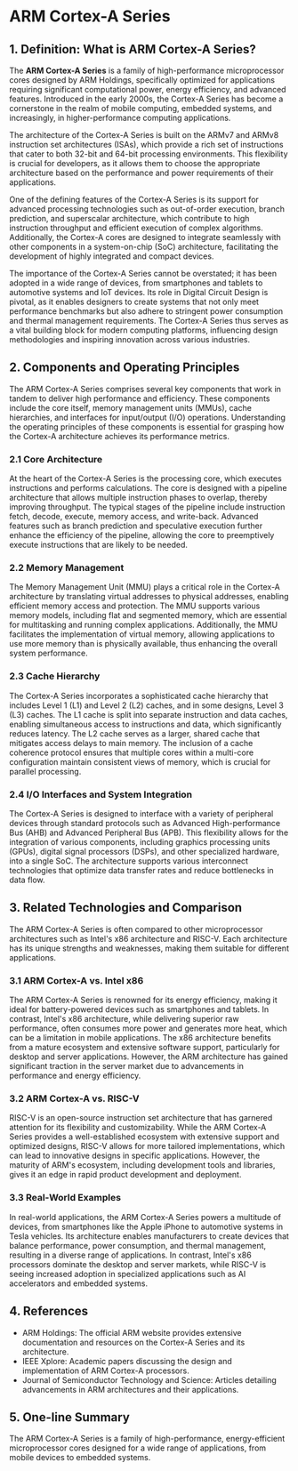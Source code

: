 # ARM Cortex-A Series

## 1. Definition: What is **ARM Cortex-A Series**?
The **ARM Cortex-A Series** is a family of high-performance microprocessor cores designed by ARM Holdings, specifically optimized for applications requiring significant computational power, energy efficiency, and advanced features. Introduced in the early 2000s, the Cortex-A Series has become a cornerstone in the realm of mobile computing, embedded systems, and increasingly, in higher-performance computing applications. 

The architecture of the Cortex-A Series is built on the ARMv7 and ARMv8 instruction set architectures (ISAs), which provide a rich set of instructions that cater to both 32-bit and 64-bit processing environments. This flexibility is crucial for developers, as it allows them to choose the appropriate architecture based on the performance and power requirements of their applications. 

One of the defining features of the Cortex-A Series is its support for advanced processing technologies such as out-of-order execution, branch prediction, and superscalar architecture, which contribute to high instruction throughput and efficient execution of complex algorithms. Additionally, the Cortex-A cores are designed to integrate seamlessly with other components in a system-on-chip (SoC) architecture, facilitating the development of highly integrated and compact devices.

The importance of the Cortex-A Series cannot be overstated; it has been adopted in a wide range of devices, from smartphones and tablets to automotive systems and IoT devices. Its role in Digital Circuit Design is pivotal, as it enables designers to create systems that not only meet performance benchmarks but also adhere to stringent power consumption and thermal management requirements. The Cortex-A Series thus serves as a vital building block for modern computing platforms, influencing design methodologies and inspiring innovation across various industries.

## 2. Components and Operating Principles
The ARM Cortex-A Series comprises several key components that work in tandem to deliver high performance and efficiency. These components include the core itself, memory management units (MMUs), cache hierarchies, and interfaces for input/output (I/O) operations. Understanding the operating principles of these components is essential for grasping how the Cortex-A architecture achieves its performance metrics.

### 2.1 Core Architecture
At the heart of the Cortex-A Series is the processing core, which executes instructions and performs calculations. The core is designed with a pipeline architecture that allows multiple instruction phases to overlap, thereby improving throughput. The typical stages of the pipeline include instruction fetch, decode, execute, memory access, and write-back. Advanced features such as branch prediction and speculative execution further enhance the efficiency of the pipeline, allowing the core to preemptively execute instructions that are likely to be needed.

### 2.2 Memory Management
The Memory Management Unit (MMU) plays a critical role in the Cortex-A architecture by translating virtual addresses to physical addresses, enabling efficient memory access and protection. The MMU supports various memory models, including flat and segmented memory, which are essential for multitasking and running complex applications. Additionally, the MMU facilitates the implementation of virtual memory, allowing applications to use more memory than is physically available, thus enhancing the overall system performance.

### 2.3 Cache Hierarchy
The Cortex-A Series incorporates a sophisticated cache hierarchy that includes Level 1 (L1) and Level 2 (L2) caches, and in some designs, Level 3 (L3) caches. The L1 cache is split into separate instruction and data caches, enabling simultaneous access to instructions and data, which significantly reduces latency. The L2 cache serves as a larger, shared cache that mitigates access delays to main memory. The inclusion of a cache coherence protocol ensures that multiple cores within a multi-core configuration maintain consistent views of memory, which is crucial for parallel processing.

### 2.4 I/O Interfaces and System Integration
The Cortex-A Series is designed to interface with a variety of peripheral devices through standard protocols such as Advanced High-performance Bus (AHB) and Advanced Peripheral Bus (APB). This flexibility allows for the integration of various components, including graphics processing units (GPUs), digital signal processors (DSPs), and other specialized hardware, into a single SoC. The architecture supports various interconnect technologies that optimize data transfer rates and reduce bottlenecks in data flow.

## 3. Related Technologies and Comparison
The ARM Cortex-A Series is often compared to other microprocessor architectures such as Intel's x86 architecture and RISC-V. Each architecture has its unique strengths and weaknesses, making them suitable for different applications.

### 3.1 ARM Cortex-A vs. Intel x86
The ARM Cortex-A Series is renowned for its energy efficiency, making it ideal for battery-powered devices such as smartphones and tablets. In contrast, Intel's x86 architecture, while delivering superior raw performance, often consumes more power and generates more heat, which can be a limitation in mobile applications. The x86 architecture benefits from a mature ecosystem and extensive software support, particularly for desktop and server applications. However, the ARM architecture has gained significant traction in the server market due to advancements in performance and energy efficiency.

### 3.2 ARM Cortex-A vs. RISC-V
RISC-V is an open-source instruction set architecture that has garnered attention for its flexibility and customizability. While the ARM Cortex-A Series provides a well-established ecosystem with extensive support and optimized designs, RISC-V allows for more tailored implementations, which can lead to innovative designs in specific applications. However, the maturity of ARM's ecosystem, including development tools and libraries, gives it an edge in rapid product development and deployment.

### 3.3 Real-World Examples
In real-world applications, the ARM Cortex-A Series powers a multitude of devices, from smartphones like the Apple iPhone to automotive systems in Tesla vehicles. Its architecture enables manufacturers to create devices that balance performance, power consumption, and thermal management, resulting in a diverse range of applications. In contrast, Intel's x86 processors dominate the desktop and server markets, while RISC-V is seeing increased adoption in specialized applications such as AI accelerators and embedded systems.

## 4. References
- ARM Holdings: The official ARM website provides extensive documentation and resources on the Cortex-A Series and its architecture.
- IEEE Xplore: Academic papers discussing the design and implementation of ARM Cortex-A processors.
- Journal of Semiconductor Technology and Science: Articles detailing advancements in ARM architectures and their applications.

## 5. One-line Summary
The ARM Cortex-A Series is a family of high-performance, energy-efficient microprocessor cores designed for a wide range of applications, from mobile devices to embedded systems.